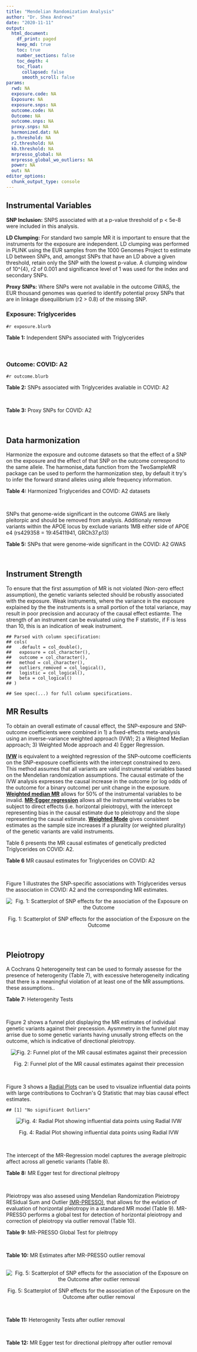 ```yaml
---
title: "Mendelian Randomization Analysis"
author: "Dr. Shea Andrews"
date: "2020-11-11"
output:
  html_document:
    df_print: paged
    keep_md: true
    toc: true
    number_sections: false
    toc_depth: 4
    toc_float:
      collapsed: false
      smooth_scroll: false
params:
  rwd: NA
  exposure.code: NA
  Exposure: NA
  exposure.snps: NA
  outcome.code: NA
  Outcome: NA
  outcome.snps: NA
  proxy.snps: NA
  harmonized.dat: NA
  p.threshold: NA
  r2.threshold: NA
  kb.threshold: NA
  mrpresso_global: NA
  mrpresso_global_wo_outliers: NA
  power: NA
  out: NA
editor_options:
  chunk_output_type: console
---
```







## Instrumental Variables
**SNP Inclusion:** SNPS associated with at a p-value threshold of p < 5e-8 were included in this analysis.
<br>

**LD Clumping:** For standard two sample MR it is important to ensure that the instruments for the exposure are independent. LD clumping was performed in PLINK using the EUR samples from the 1000 Genomes Project to estimate LD between SNPs, and, amongst SNPs that have an LD above a given threshold, retain only the SNP with the lowest p-value. A clumping window of 10^{4}, r2 of 0.001 and significance level of 1 was used for the index and secondary SNPs.
<br>

**Proxy SNPs:** Where SNPs were not available in the outcome GWAS, the EUR thousand genomes was queried to identify potential proxy SNPs that are in linkage disequilibrium (r2 > 0.8) of the missing SNP.
<br>

### Exposure: Triglycerides
`#r exposure.blurb`
<br>

**Table 1:** Independent SNPs associated with Triglycerides
<div data-pagedtable="false">
  <script data-pagedtable-source type="application/json">
{"columns":[{"label":["SNP"],"name":[1],"type":["chr"],"align":["left"]},{"label":["CHROM"],"name":[2],"type":["dbl"],"align":["right"]},{"label":["POS"],"name":[3],"type":["dbl"],"align":["right"]},{"label":["REF"],"name":[4],"type":["chr"],"align":["left"]},{"label":["ALT"],"name":[5],"type":["chr"],"align":["left"]},{"label":["AF"],"name":[6],"type":["dbl"],"align":["right"]},{"label":["BETA"],"name":[7],"type":["dbl"],"align":["right"]},{"label":["SE"],"name":[8],"type":["dbl"],"align":["right"]},{"label":["Z"],"name":[9],"type":["dbl"],"align":["right"]},{"label":["P"],"name":[10],"type":["dbl"],"align":["right"]},{"label":["N"],"name":[11],"type":["dbl"],"align":["right"]},{"label":["TRAIT"],"name":[12],"type":["chr"],"align":["left"]}],"data":[{"1":"rs12748152","2":"1","3":"27138393","4":"C","5":"T","6":"0.0683714","7":"0.0372","8":"0.0059","9":"6.305085","10":"1.100e-09","11":"177761.5","12":"Triglycerides"},{"1":"rs17513135","2":"1","3":"40035686","4":"C","5":"T","6":"0.2500000","7":"0.0220","8":"0.0039","9":"5.641026","10":"1.633e-08","11":"174742.0","12":"Triglycerides"},{"1":"rs4587594","2":"1","3":"63133930","4":"G","5":"A","6":"0.3032340","7":"-0.0694","8":"0.0035","9":"-19.828600","10":"3.503e-82","11":"177772.0","12":"Triglycerides"},{"1":"rs1321257","2":"1","3":"230305312","4":"G","5":"A","6":"0.6400070","7":"-0.0402","8":"0.0034","9":"-11.823500","10":"5.986e-31","11":"177757.9","12":"Triglycerides"},{"1":"rs676210","2":"2","3":"21231524","4":"G","5":"A","6":"0.2314110","7":"-0.0733","8":"0.0039","9":"-18.794900","10":"3.284e-71","11":"177782.0","12":"Triglycerides"},{"1":"rs1260326","2":"2","3":"27730940","4":"T","5":"C","6":"0.6136610","7":"-0.1148","8":"0.0034","9":"-33.764700","10":"2.290e-239","11":"177765.0","12":"Triglycerides"},{"1":"rs13389219","2":"2","3":"165528876","4":"C","5":"T","6":"0.4034550","7":"-0.0271","8":"0.0034","9":"-7.970590","10":"2.598e-15","11":"177782.9","12":"Triglycerides"},{"1":"rs2972146","2":"2","3":"227100698","4":"G","5":"T","6":"0.6309740","7":"0.0281","8":"0.0034","9":"8.264706","10":"2.974e-15","11":"174703.9","12":"Triglycerides"},{"1":"rs10440120","2":"3","3":"12486964","4":"C","5":"A","6":"0.1655080","7":"-0.0306","8":"0.0044","9":"-6.954550","10":"5.343e-11","11":"174886.1","12":"Triglycerides"},{"1":"rs645040","2":"3","3":"135926622","4":"G","5":"T","6":"0.8208850","7":"0.0293","8":"0.0040","9":"7.325000","10":"1.830e-12","11":"177779.0","12":"Triglycerides"},{"1":"rs6831256","2":"4","3":"3473139","4":"A","5":"G","6":"0.3971880","7":"0.0258","8":"0.0035","9":"7.371429","10":"1.602e-12","11":"177494.9","12":"Triglycerides"},{"1":"rs442177","2":"4","3":"88030261","4":"G","5":"T","6":"0.5364790","7":"0.0309","8":"0.0033","9":"9.363636","10":"1.316e-18","11":"177798.0","12":"Triglycerides"},{"1":"rs9686661","2":"5","3":"55861786","4":"C","5":"T","6":"0.1487860","7":"0.0379","8":"0.0044","9":"8.613636","10":"2.541e-16","11":"177050.0","12":"Triglycerides"},{"1":"rs6882076","2":"5","3":"156390297","4":"T","5":"C","6":"0.6327160","7":"0.0286","8":"0.0035","9":"8.171429","10":"1.513e-15","11":"177778.0","12":"Triglycerides"},{"1":"rs2239520","2":"6","3":"31088922","4":"G","5":"A","6":"0.3906190","7":"-0.0236","8":"0.0037","9":"-6.378380","10":"4.144e-10","11":"151047.0","12":"Triglycerides"},{"1":"rs2247056","2":"6","3":"31265490","4":"T","5":"C","6":"0.7218780","7":"0.0378","8":"0.0039","9":"9.692308","10":"3.861e-21","11":"174062.0","12":"Triglycerides"},{"1":"rs998584","2":"6","3":"43757896","4":"C","5":"A","6":"0.4905450","7":"0.0293","8":"0.0037","9":"7.918919","10":"3.424e-15","11":"174573.0","12":"Triglycerides"},{"1":"rs719726","2":"6","3":"127414801","4":"C","5":"T","6":"0.5999630","7":"0.0199","8":"0.0035","9":"5.685714","10":"2.486e-08","11":"168319.0","12":"Triglycerides"},{"1":"rs634869","2":"6","3":"139831757","4":"T","5":"C","6":"0.5747460","7":"-0.0272","8":"0.0033","9":"-8.242420","10":"1.776e-14","11":"177755.0","12":"Triglycerides"},{"1":"rs2665357","2":"6","3":"160848167","4":"A","5":"C","6":"0.5193360","7":"0.0212","8":"0.0033","9":"6.424242","10":"8.327e-10","11":"172850.0","12":"Triglycerides"},{"1":"rs4719841","2":"7","3":"25997536","4":"A","5":"G","6":"0.4108890","7":"0.0232","8":"0.0034","9":"6.823529","10":"8.864e-11","11":"177774.9","12":"Triglycerides"},{"1":"rs11974409","2":"7","3":"72989390","4":"A","5":"G","6":"0.1816990","7":"-0.0899","8":"0.0042","9":"-21.404800","10":"1.360e-100","11":"177786.0","12":"Triglycerides"},{"1":"rs38855","2":"7","3":"116358044","4":"A","5":"G","6":"0.4712940","7":"-0.0187","8":"0.0033","9":"-5.666670","10":"2.109e-08","11":"177825.0","12":"Triglycerides"},{"1":"rs287621","2":"7","3":"130435181","4":"T","5":"C","6":"0.7140010","7":"-0.0222","8":"0.0037","9":"-6.000000","10":"7.671e-09","11":"177813.0","12":"Triglycerides"},{"1":"rs6995541","2":"8","3":"10671260","4":"A","5":"G","6":"0.2336240","7":"0.0265","8":"0.0037","9":"7.162162","10":"1.343e-12","11":"177486.0","12":"Triglycerides"},{"1":"rs12676857","2":"8","3":"18266572","4":"T","5":"C","6":"0.1436090","7":"0.0332","8":"0.0046","9":"7.217391","10":"7.291e-12","11":"177732.0","12":"Triglycerides"},{"1":"rs12678919","2":"8","3":"19844222","4":"A","5":"G","6":"0.0681239","7":"-0.1702","8":"0.0056","9":"-30.392900","10":"1.820e-199","11":"177749.9","12":"Triglycerides"},{"1":"rs4738684","2":"8","3":"59393273","4":"A","5":"G","6":"0.6075010","7":"-0.0205","8":"0.0035","9":"-5.857140","10":"8.819e-09","11":"177790.0","12":"Triglycerides"},{"1":"rs2954022","2":"8","3":"126482621","4":"C","5":"A","6":"0.5114630","7":"-0.0780","8":"0.0033","9":"-23.636400","10":"2.230e-113","11":"177750.0","12":"Triglycerides"},{"1":"rs1832007","2":"10","3":"5254847","4":"A","5":"G","6":"0.1247280","7":"-0.0327","8":"0.0047","9":"-6.957450","10":"1.718e-12","11":"177504.0","12":"Triglycerides"},{"1":"rs10761762","2":"10","3":"65184717","4":"T","5":"C","6":"0.4990900","7":"-0.0270","8":"0.0033","9":"-8.181820","10":"1.061e-17","11":"177823.0","12":"Triglycerides"},{"1":"rs2068888","2":"10","3":"94839642","4":"G","5":"A","6":"0.4735120","7":"-0.0241","8":"0.0034","9":"-7.088240","10":"1.682e-11","11":"177712.0","12":"Triglycerides"},{"1":"rs2250802","2":"10","3":"113921354","4":"G","5":"A","6":"0.7334790","7":"0.0230","8":"0.0037","9":"6.216216","10":"1.210e-10","11":"174733.9","12":"Triglycerides"},{"1":"rs10501321","2":"11","3":"47294626","4":"T","5":"C","6":"0.3212210","7":"-0.0216","8":"0.0035","9":"-6.171430","10":"1.412e-08","11":"177680.0","12":"Triglycerides"},{"1":"rs174535","2":"11","3":"61551356","4":"T","5":"C","6":"0.3609590","7":"0.0470","8":"0.0034","9":"13.823529","10":"1.733e-41","11":"177772.9","12":"Triglycerides"},{"1":"rs11820504","2":"11","3":"116529442","4":"T","5":"C","6":"0.1807930","7":"0.0604","8":"0.0044","9":"13.727273","10":"1.095e-39","11":"172813.0","12":"Triglycerides"},{"1":"rs10790162","2":"11","3":"116639104","4":"A","5":"G","6":"0.9306210","7":"-0.2305","8":"0.0065","9":"-35.461500","10":"1.100e-249","11":"177771.1","12":"Triglycerides"},{"1":"rs11613352","2":"12","3":"57792580","4":"C","5":"T","6":"0.2251730","7":"-0.0280","8":"0.0039","9":"-7.179490","10":"9.397e-14","11":"177799.0","12":"Triglycerides"},{"1":"rs11057408","2":"12","3":"124464836","4":"G","5":"T","6":"0.3253360","7":"-0.0258","8":"0.0035","9":"-7.371430","10":"2.049e-12","11":"174454.0","12":"Triglycerides"},{"1":"rs16948098","2":"15","3":"44219607","4":"G","5":"A","6":"0.0370102","7":"0.0800","8":"0.0089","9":"8.988764","10":"4.838e-17","11":"163328.2","12":"Triglycerides"},{"1":"rs2043085","2":"15","3":"58680954","4":"T","5":"C","6":"0.6610970","7":"-0.0327","8":"0.0034","9":"-9.617650","10":"7.809e-20","11":"176147.0","12":"Triglycerides"},{"1":"rs588136","2":"15","3":"58730498","4":"C","5":"T","6":"0.7867110","7":"-0.0495","8":"0.0041","9":"-12.073200","10":"3.365e-30","11":"176173.0","12":"Triglycerides"},{"1":"rs3198697","2":"16","3":"15129940","4":"C","5":"T","6":"0.3839030","7":"-0.0198","8":"0.0034","9":"-5.823530","10":"2.207e-08","11":"175934.1","12":"Triglycerides"},{"1":"rs749671","2":"16","3":"31088347","4":"G","5":"A","6":"0.3477070","7":"-0.0211","8":"0.0034","9":"-6.205880","10":"6.106e-10","11":"176205.1","12":"Triglycerides"},{"1":"rs1800775","2":"16","3":"56995236","4":"C","5":"A","6":"0.5121820","7":"-0.0396","8":"0.0035","9":"-11.314300","10":"1.332e-26","11":"172715.0","12":"Triglycerides"},{"1":"rs8077889","2":"17","3":"41878166","4":"A","5":"C","6":"0.1884530","7":"0.0252","8":"0.0042","9":"6.000000","10":"9.879e-09","11":"176194.0","12":"Triglycerides"},{"1":"rs7248104","2":"19","3":"7224431","4":"G","5":"A","6":"0.4124030","7":"-0.0222","8":"0.0034","9":"-6.529410","10":"5.045e-10","11":"176083.0","12":"Triglycerides"},{"1":"rs10401969","2":"19","3":"19407718","4":"T","5":"C","6":"0.0710134","7":"-0.1210","8":"0.0065","9":"-18.615400","10":"9.702e-70","11":"176172.7","12":"Triglycerides"},{"1":"rs731839","2":"19","3":"33899065","4":"G","5":"A","6":"0.6709000","7":"-0.0224","8":"0.0036","9":"-6.222220","10":"2.651e-09","11":"176161.1","12":"Triglycerides"},{"1":"rs439401","2":"19","3":"45414451","4":"T","5":"C","6":"0.6390100","7":"0.0659","8":"0.0038","9":"17.342105","10":"1.423e-66","11":"152584.0","12":"Triglycerides"},{"1":"rs3760627","2":"19","3":"45457180","4":"T","5":"C","6":"0.4941460","7":"0.0189","8":"0.0034","9":"5.558824","10":"5.293e-09","11":"176200.9","12":"Triglycerides"},{"1":"rs6029143","2":"20","3":"39118662","4":"C","5":"T","6":"0.0446137","7":"-0.0388","8":"0.0071","9":"-5.464790","10":"4.933e-08","11":"176256.9","12":"Triglycerides"},{"1":"rs4810479","2":"20","3":"44545048","4":"C","5":"T","6":"0.7471790","7":"-0.0474","8":"0.0038","9":"-12.473700","10":"2.067e-34","11":"176191.9","12":"Triglycerides"},{"1":"rs3761445","2":"22","3":"38595411","4":"G","5":"A","6":"0.6132420","7":"0.0232","8":"0.0034","9":"6.823529","10":"8.062e-12","11":"175846.1","12":"Triglycerides"}],"options":{"columns":{"min":{},"max":[10]},"rows":{"min":[10],"max":[10]},"pages":{}}}
  </script>
</div>
<br>

### Outcome: COVID: A2
`#r outcome.blurb`
<br>

**Table 2:** SNPs associated with Triglycerides avaliable in COVID: A2
<div data-pagedtable="false">
  <script data-pagedtable-source type="application/json">
{"columns":[{"label":["SNP"],"name":[1],"type":["chr"],"align":["left"]},{"label":["CHROM"],"name":[2],"type":["dbl"],"align":["right"]},{"label":["POS"],"name":[3],"type":["dbl"],"align":["right"]},{"label":["REF"],"name":[4],"type":["chr"],"align":["left"]},{"label":["ALT"],"name":[5],"type":["chr"],"align":["left"]},{"label":["AF"],"name":[6],"type":["dbl"],"align":["right"]},{"label":["BETA"],"name":[7],"type":["dbl"],"align":["right"]},{"label":["SE"],"name":[8],"type":["dbl"],"align":["right"]},{"label":["Z"],"name":[9],"type":["dbl"],"align":["right"]},{"label":["P"],"name":[10],"type":["dbl"],"align":["right"]},{"label":["N"],"name":[11],"type":["dbl"],"align":["right"]},{"label":["TRAIT"],"name":[12],"type":["chr"],"align":["left"]}],"data":[{"1":"rs12748152","2":"1","3":"27138393","4":"C","5":"T","6":"0.07920","7":"0.11105000","8":"0.053223","9":"2.08650396","10":"0.03694","11":"628126","12":"very_severe_respiratory_confirmed_covid_vs._population"},{"1":"rs17513135","2":"1","3":"40035686","4":"C","5":"T","6":"0.22410","7":"0.06889000","8":"0.033016","9":"2.08656409","10":"0.03693","11":"628126","12":"very_severe_respiratory_confirmed_covid_vs._population"},{"1":"rs4587594","2":"1","3":"63133930","4":"G","5":"A","6":"0.31860","7":"0.01399100","8":"0.029227","9":"0.47870120","10":"0.63210","11":"628126","12":"very_severe_respiratory_confirmed_covid_vs._population"},{"1":"rs1321257","2":"1","3":"230305312","4":"G","5":"A","6":"0.59280","7":"0.02451700","8":"0.027978","9":"0.87629566","10":"0.38090","11":"628126","12":"very_severe_respiratory_confirmed_covid_vs._population"},{"1":"rs676210","2":"2","3":"21231524","4":"G","5":"A","6":"0.22870","7":"-0.04827900","8":"0.033005","9":"-1.46277837","10":"0.14350","11":"627723","12":"very_severe_respiratory_confirmed_covid_vs._population"},{"1":"rs1260326","2":"2","3":"27730940","4":"T","5":"C","6":"0.62160","7":"0.03009600","8":"0.028007","9":"1.07458850","10":"0.28260","11":"627723","12":"very_severe_respiratory_confirmed_covid_vs._population"},{"1":"rs13389219","2":"2","3":"165528876","4":"C","5":"T","6":"0.37740","7":"0.01381800","8":"0.027658","9":"0.49960229","10":"0.61740","11":"628126","12":"very_severe_respiratory_confirmed_covid_vs._population"},{"1":"rs2972146","2":"2","3":"227100698","4":"G","5":"T","6":"0.64340","7":"0.00500660","8":"0.037795","9":"0.13246726","10":"0.89460","11":"618070","12":"very_severe_respiratory_confirmed_covid_vs._population"},{"1":"rs10440120","2":"3","3":"12486964","4":"C","5":"A","6":"0.17840","7":"0.04545800","8":"0.046898","9":"0.96929507","10":"0.33240","11":"618070","12":"very_severe_respiratory_confirmed_covid_vs._population"},{"1":"rs645040","2":"3","3":"135926622","4":"G","5":"T","6":"0.80310","7":"-0.01112200","8":"0.032351","9":"-0.34379154","10":"0.73100","11":"627723","12":"very_severe_respiratory_confirmed_covid_vs._population"},{"1":"rs6831256","2":"4","3":"3473139","4":"A","5":"G","6":"0.39540","7":"-0.04992700","8":"0.027368","9":"-1.82428384","10":"0.06811","11":"628126","12":"very_severe_respiratory_confirmed_covid_vs._population"},{"1":"rs442177","2":"4","3":"88030261","4":"G","5":"T","6":"0.56640","7":"0.04353400","8":"0.035554","9":"1.22444732","10":"0.22080","11":"618070","12":"very_severe_respiratory_confirmed_covid_vs._population"},{"1":"rs9686661","2":"5","3":"55861786","4":"C","5":"T","6":"0.17500","7":"-0.02197300","8":"0.033318","9":"-0.65949337","10":"0.50960","11":"628126","12":"very_severe_respiratory_confirmed_covid_vs._population"},{"1":"rs6882076","2":"5","3":"156390297","4":"T","5":"C","6":"0.64650","7":"-0.01889900","8":"0.027826","9":"-0.67918493","10":"0.49700","11":"628126","12":"very_severe_respiratory_confirmed_covid_vs._population"},{"1":"rs2239520","2":"6","3":"31088922","4":"G","5":"A","6":"0.39080","7":"-0.04372400","8":"0.037313","9":"-1.17181679","10":"0.24130","11":"618070","12":"very_severe_respiratory_confirmed_covid_vs._population"},{"1":"rs2247056","2":"6","3":"31265490","4":"T","5":"C","6":"0.72720","7":"-0.01697900","8":"0.033842","9":"-0.50171385","10":"0.61590","11":"628126","12":"very_severe_respiratory_confirmed_covid_vs._population"},{"1":"rs998584","2":"6","3":"43757896","4":"C","5":"A","6":"0.48150","7":"-0.01671400","8":"0.027190","9":"-0.61471129","10":"0.53880","11":"627723","12":"very_severe_respiratory_confirmed_covid_vs._population"},{"1":"rs719726","2":"6","3":"127414801","4":"C","5":"T","6":"0.57180","7":"-0.06704400","8":"0.036608","9":"-1.83140297","10":"0.06704","11":"617667","12":"very_severe_respiratory_confirmed_covid_vs._population"},{"1":"rs634869","2":"6","3":"139831757","4":"T","5":"C","6":"0.56240","7":"0.00176730","8":"0.027922","9":"0.06329418","10":"0.94950","11":"628126","12":"very_severe_respiratory_confirmed_covid_vs._population"},{"1":"rs2665357","2":"6","3":"160848167","4":"A","5":"C","6":"0.51380","7":"-0.03623400","8":"0.035983","9":"-1.00697552","10":"0.31390","11":"618070","12":"very_severe_respiratory_confirmed_covid_vs._population"},{"1":"rs4719841","2":"7","3":"25997536","4":"A","5":"G","6":"0.39500","7":"0.03811500","8":"0.027814","9":"1.37035306","10":"0.17060","11":"628126","12":"very_severe_respiratory_confirmed_covid_vs._population"},{"1":"rs11974409","2":"7","3":"72989390","4":"A","5":"G","6":"0.18810","7":"-0.08586500","8":"0.049366","9":"-1.73935502","10":"0.08197","11":"618070","12":"very_severe_respiratory_confirmed_covid_vs._population"},{"1":"rs38855","2":"7","3":"116358044","4":"A","5":"G","6":"0.46420","7":"0.00664520","8":"0.035427","9":"0.18757445","10":"0.85120","11":"617667","12":"very_severe_respiratory_confirmed_covid_vs._population"},{"1":"rs287621","2":"7","3":"130435181","4":"T","5":"C","6":"0.71720","7":"0.00090714","8":"0.039926","9":"0.02272053","10":"0.98190","11":"617667","12":"very_severe_respiratory_confirmed_covid_vs._population"},{"1":"rs6995541","2":"8","3":"10671260","4":"A","5":"G","6":"0.27440","7":"-0.02399000","8":"0.039376","9":"-0.60925437","10":"0.54240","11":"618070","12":"very_severe_respiratory_confirmed_covid_vs._population"},{"1":"rs12676857","2":"8","3":"18266572","4":"T","5":"C","6":"0.15990","7":"0.03528800","8":"0.038336","9":"0.92049249","10":"0.35730","11":"628126","12":"very_severe_respiratory_confirmed_covid_vs._population"},{"1":"rs12678919","2":"8","3":"19844222","4":"A","5":"G","6":"0.09339","7":"0.01328000","8":"0.044413","9":"0.29901155","10":"0.76490","11":"628126","12":"very_severe_respiratory_confirmed_covid_vs._population"},{"1":"rs4738684","2":"8","3":"59393273","4":"A","5":"G","6":"0.66360","7":"0.00576710","8":"0.039481","9":"0.14607279","10":"0.88390","11":"379359","12":"very_severe_respiratory_confirmed_covid_vs._population"},{"1":"rs2954022","2":"8","3":"126482621","4":"C","5":"A","6":"0.46600","7":"-0.00373740","8":"0.035746","9":"-0.10455436","10":"0.91670","11":"617749","12":"very_severe_respiratory_confirmed_covid_vs._population"},{"1":"rs1832007","2":"10","3":"5254847","4":"A","5":"G","6":"0.14980","7":"0.05552500","8":"0.038374","9":"1.44694324","10":"0.14790","11":"628126","12":"very_severe_respiratory_confirmed_covid_vs._population"},{"1":"rs10761762","2":"10","3":"65184717","4":"T","5":"C","6":"0.47320","7":"-0.03106300","8":"0.027397","9":"-1.13381027","10":"0.25690","11":"628126","12":"very_severe_respiratory_confirmed_covid_vs._population"},{"1":"rs2068888","2":"10","3":"94839642","4":"G","5":"A","6":"0.45700","7":"-0.05849200","8":"0.027195","9":"-2.15083655","10":"0.03149","11":"628126","12":"very_severe_respiratory_confirmed_covid_vs._population"},{"1":"rs2250802","2":"10","3":"113921354","4":"G","5":"A","6":"0.70730","7":"-0.03296900","8":"0.030638","9":"-1.07608199","10":"0.28190","11":"628126","12":"very_severe_respiratory_confirmed_covid_vs._population"},{"1":"rs10501321","2":"11","3":"47294626","4":"T","5":"C","6":"0.35360","7":"-0.00151930","8":"0.029995","9":"-0.05065178","10":"0.95960","11":"628126","12":"very_severe_respiratory_confirmed_covid_vs._population"},{"1":"rs174535","2":"11","3":"61551356","4":"T","5":"C","6":"0.37550","7":"0.01418800","8":"0.029605","9":"0.47924337","10":"0.63180","11":"627723","12":"very_severe_respiratory_confirmed_covid_vs._population"},{"1":"rs11820504","2":"11","3":"116529442","4":"T","5":"C","6":"0.23010","7":"-0.00186420","8":"0.035145","9":"-0.05304311","10":"0.95770","11":"628126","12":"very_severe_respiratory_confirmed_covid_vs._population"},{"1":"rs10790162","2":"11","3":"116639104","4":"A","5":"G","6":"0.92810","7":"-0.01194300","8":"0.053000","9":"-0.22533962","10":"0.82170","11":"628126","12":"very_severe_respiratory_confirmed_covid_vs._population"},{"1":"rs11613352","2":"12","3":"57792580","4":"C","5":"T","6":"0.23820","7":"0.03280700","8":"0.034233","9":"0.95834429","10":"0.33790","11":"627723","12":"very_severe_respiratory_confirmed_covid_vs._population"},{"1":"rs11057408","2":"12","3":"124464836","4":"G","5":"T","6":"0.32230","7":"-0.01206000","8":"0.028586","9":"-0.42188484","10":"0.67310","11":"628126","12":"very_severe_respiratory_confirmed_covid_vs._population"},{"1":"rs16948098","2":"15","3":"44219607","4":"G","5":"A","6":"0.03230","7":"-0.06624600","8":"0.058704","9":"-1.12847506","10":"0.25910","11":"628126","12":"very_severe_respiratory_confirmed_covid_vs._population"},{"1":"rs2043085","2":"15","3":"58680954","4":"T","5":"C","6":"0.59980","7":"-0.00955960","8":"0.036526","9":"-0.26172042","10":"0.79350","11":"618070","12":"very_severe_respiratory_confirmed_covid_vs._population"},{"1":"rs588136","2":"15","3":"58730498","4":"C","5":"T","6":"0.77900","7":"-0.01066100","8":"0.033297","9":"-0.32017900","10":"0.74880","11":"628126","12":"very_severe_respiratory_confirmed_covid_vs._population"},{"1":"rs3198697","2":"16","3":"15129940","4":"C","5":"T","6":"0.40830","7":"-0.01269700","8":"0.027709","9":"-0.45822657","10":"0.64680","11":"628126","12":"very_severe_respiratory_confirmed_covid_vs._population"},{"1":"rs749671","2":"16","3":"31088347","4":"G","5":"A","6":"0.37700","7":"0.00336070","8":"0.027996","9":"0.12004215","10":"0.90440","11":"628126","12":"very_severe_respiratory_confirmed_covid_vs._population"},{"1":"rs1800775","2":"16","3":"56995236","4":"C","5":"A","6":"0.49140","7":"0.02602800","8":"0.027167","9":"0.95807413","10":"0.33800","11":"628126","12":"very_severe_respiratory_confirmed_covid_vs._population"},{"1":"rs8077889","2":"17","3":"41878166","4":"A","5":"C","6":"0.21310","7":"-0.01015100","8":"0.033092","9":"-0.30675088","10":"0.75900","11":"628126","12":"very_severe_respiratory_confirmed_covid_vs._population"},{"1":"rs7248104","2":"19","3":"7224431","4":"G","5":"A","6":"0.42170","7":"0.01777600","8":"0.027697","9":"0.64180236","10":"0.52100","11":"628126","12":"very_severe_respiratory_confirmed_covid_vs._population"},{"1":"rs10401969","2":"19","3":"19407718","4":"T","5":"C","6":"0.07217","7":"0.04467500","8":"0.051851","9":"0.86160344","10":"0.38890","11":"628126","12":"very_severe_respiratory_confirmed_covid_vs._population"},{"1":"rs731839","2":"19","3":"33899065","4":"G","5":"A","6":"0.66320","7":"0.02182400","8":"0.037374","9":"0.58393536","10":"0.55930","11":"617667","12":"very_severe_respiratory_confirmed_covid_vs._population"},{"1":"rs439401","2":"19","3":"45414451","4":"T","5":"C","6":"0.66630","7":"0.00367320","8":"0.028401","9":"0.12933347","10":"0.89710","11":"628126","12":"very_severe_respiratory_confirmed_covid_vs._population"},{"1":"rs3760627","2":"19","3":"45457180","4":"T","5":"C","6":"0.46920","7":"0.00151140","8":"0.035420","9":"0.04267081","10":"0.96600","11":"618070","12":"very_severe_respiratory_confirmed_covid_vs._population"},{"1":"rs6029143","2":"20","3":"39118662","4":"C","5":"T","6":"0.06281","7":"0.04129800","8":"0.052665","9":"0.78416406","10":"0.43290","11":"628126","12":"very_severe_respiratory_confirmed_covid_vs._population"},{"1":"rs4810479","2":"20","3":"44545048","4":"C","5":"T","6":"0.74920","7":"-0.05100800","8":"0.031379","9":"-1.62554575","10":"0.10410","11":"628126","12":"very_severe_respiratory_confirmed_covid_vs._population"},{"1":"rs3761445","2":"22","3":"38595411","4":"G","5":"A","6":"0.60260","7":"0.01609600","8":"0.027430","9":"0.58680277","10":"0.55730","11":"628126","12":"very_severe_respiratory_confirmed_covid_vs._population"}],"options":{"columns":{"min":{},"max":[10]},"rows":{"min":[10],"max":[10]},"pages":{}}}
  </script>
</div>
<br>

**Table 3:** Proxy SNPs for COVID: A2
<div data-pagedtable="false">
  <script data-pagedtable-source type="application/json">
{"columns":[{"label":["proxy.outcome"],"name":[1],"type":["lgl"],"align":["right"]},{"label":["target_snp"],"name":[2],"type":["lgl"],"align":["right"]},{"label":["proxy_snp"],"name":[3],"type":["lgl"],"align":["right"]},{"label":["ld.r2"],"name":[4],"type":["lgl"],"align":["right"]},{"label":["Dprime"],"name":[5],"type":["lgl"],"align":["right"]},{"label":["ref.proxy"],"name":[6],"type":["lgl"],"align":["right"]},{"label":["alt.proxy"],"name":[7],"type":["lgl"],"align":["right"]},{"label":["CHROM"],"name":[8],"type":["lgl"],"align":["right"]},{"label":["POS"],"name":[9],"type":["lgl"],"align":["right"]},{"label":["ALT.proxy"],"name":[10],"type":["lgl"],"align":["right"]},{"label":["REF.proxy"],"name":[11],"type":["lgl"],"align":["right"]},{"label":["AF"],"name":[12],"type":["lgl"],"align":["right"]},{"label":["BETA"],"name":[13],"type":["lgl"],"align":["right"]},{"label":["SE"],"name":[14],"type":["lgl"],"align":["right"]},{"label":["P"],"name":[15],"type":["lgl"],"align":["right"]},{"label":["N"],"name":[16],"type":["lgl"],"align":["right"]},{"label":["ref"],"name":[17],"type":["lgl"],"align":["right"]},{"label":["alt"],"name":[18],"type":["lgl"],"align":["right"]},{"label":["ALT"],"name":[19],"type":["lgl"],"align":["right"]},{"label":["REF"],"name":[20],"type":["lgl"],"align":["right"]},{"label":["PHASE"],"name":[21],"type":["lgl"],"align":["right"]}],"data":[{"1":"NA","2":"NA","3":"NA","4":"NA","5":"NA","6":"NA","7":"NA","8":"NA","9":"NA","10":"NA","11":"NA","12":"NA","13":"NA","14":"NA","15":"NA","16":"NA","17":"NA","18":"NA","19":"NA","20":"NA","21":"NA"}],"options":{"columns":{"min":{},"max":[10]},"rows":{"min":[10],"max":[10]},"pages":{}}}
  </script>
</div>
<br>

## Data harmonization
Harmonize the exposure and outcome datasets so that the effect of a SNP on the exposure and the effect of that SNP on the outcome correspond to the same allele. The harmonise_data function from the TwoSampleMR package can be used to perform the harmonization step, by default it try's to infer the forward strand alleles using allele frequency information.
<br>

**Table 4:** Harmonized Triglycerides and COVID: A2 datasets
<div data-pagedtable="false">
  <script data-pagedtable-source type="application/json">
{"columns":[{"label":["SNP"],"name":[1],"type":["chr"],"align":["left"]},{"label":["effect_allele.exposure"],"name":[2],"type":["chr"],"align":["left"]},{"label":["other_allele.exposure"],"name":[3],"type":["chr"],"align":["left"]},{"label":["effect_allele.outcome"],"name":[4],"type":["chr"],"align":["left"]},{"label":["other_allele.outcome"],"name":[5],"type":["chr"],"align":["left"]},{"label":["beta.exposure"],"name":[6],"type":["dbl"],"align":["right"]},{"label":["beta.outcome"],"name":[7],"type":["dbl"],"align":["right"]},{"label":["eaf.exposure"],"name":[8],"type":["dbl"],"align":["right"]},{"label":["eaf.outcome"],"name":[9],"type":["dbl"],"align":["right"]},{"label":["remove"],"name":[10],"type":["lgl"],"align":["right"]},{"label":["palindromic"],"name":[11],"type":["lgl"],"align":["right"]},{"label":["ambiguous"],"name":[12],"type":["lgl"],"align":["right"]},{"label":["id.outcome"],"name":[13],"type":["chr"],"align":["left"]},{"label":["chr.outcome"],"name":[14],"type":["dbl"],"align":["right"]},{"label":["pos.outcome"],"name":[15],"type":["dbl"],"align":["right"]},{"label":["se.outcome"],"name":[16],"type":["dbl"],"align":["right"]},{"label":["z.outcome"],"name":[17],"type":["dbl"],"align":["right"]},{"label":["pval.outcome"],"name":[18],"type":["dbl"],"align":["right"]},{"label":["samplesize.outcome"],"name":[19],"type":["dbl"],"align":["right"]},{"label":["outcome"],"name":[20],"type":["chr"],"align":["left"]},{"label":["mr_keep.outcome"],"name":[21],"type":["lgl"],"align":["right"]},{"label":["pval_origin.outcome"],"name":[22],"type":["chr"],"align":["left"]},{"label":["chr.exposure"],"name":[23],"type":["dbl"],"align":["right"]},{"label":["pos.exposure"],"name":[24],"type":["dbl"],"align":["right"]},{"label":["se.exposure"],"name":[25],"type":["dbl"],"align":["right"]},{"label":["z.exposure"],"name":[26],"type":["dbl"],"align":["right"]},{"label":["pval.exposure"],"name":[27],"type":["dbl"],"align":["right"]},{"label":["samplesize.exposure"],"name":[28],"type":["dbl"],"align":["right"]},{"label":["exposure"],"name":[29],"type":["chr"],"align":["left"]},{"label":["mr_keep.exposure"],"name":[30],"type":["lgl"],"align":["right"]},{"label":["pval_origin.exposure"],"name":[31],"type":["chr"],"align":["left"]},{"label":["id.exposure"],"name":[32],"type":["chr"],"align":["left"]},{"label":["action"],"name":[33],"type":["dbl"],"align":["right"]},{"label":["mr_keep"],"name":[34],"type":["lgl"],"align":["right"]},{"label":["pt"],"name":[35],"type":["dbl"],"align":["right"]},{"label":["pleitropy_keep"],"name":[36],"type":["lgl"],"align":["right"]},{"label":["mrpresso_RSSobs"],"name":[37],"type":["lgl"],"align":["right"]},{"label":["mrpresso_pval"],"name":[38],"type":["lgl"],"align":["right"]},{"label":["mrpresso_keep"],"name":[39],"type":["lgl"],"align":["right"]}],"data":[{"1":"rs10401969","2":"C","3":"T","4":"C","5":"T","6":"-0.1210","7":"0.04467500","8":"0.0710134","9":"0.07217","10":"FALSE","11":"FALSE","12":"FALSE","13":"4I7pJb","14":"19","15":"19407718","16":"0.051851","17":"0.86160344","18":"0.38890","19":"628126","20":"covidhgi2020anaA2v4","21":"TRUE","22":"reported","23":"19","24":"19407718","25":"0.0065","26":"-18.615400","27":"9.702e-70","28":"176172.7","29":"Willer2013tg","30":"TRUE","31":"reported","32":"OianeK","33":"2","34":"TRUE","35":"5e-08","36":"TRUE","37":"NA","38":"NA","39":"TRUE"},{"1":"rs10440120","2":"A","3":"C","4":"A","5":"C","6":"-0.0306","7":"0.04545800","8":"0.1655080","9":"0.17840","10":"FALSE","11":"FALSE","12":"FALSE","13":"4I7pJb","14":"3","15":"12486964","16":"0.046898","17":"0.96929507","18":"0.33240","19":"618070","20":"covidhgi2020anaA2v4","21":"TRUE","22":"reported","23":"3","24":"12486964","25":"0.0044","26":"-6.954550","27":"5.343e-11","28":"174886.1","29":"Willer2013tg","30":"TRUE","31":"reported","32":"OianeK","33":"2","34":"TRUE","35":"5e-08","36":"TRUE","37":"NA","38":"NA","39":"TRUE"},{"1":"rs10501321","2":"C","3":"T","4":"C","5":"T","6":"-0.0216","7":"-0.00151930","8":"0.3212210","9":"0.35360","10":"FALSE","11":"FALSE","12":"FALSE","13":"4I7pJb","14":"11","15":"47294626","16":"0.029995","17":"-0.05065178","18":"0.95960","19":"628126","20":"covidhgi2020anaA2v4","21":"TRUE","22":"reported","23":"11","24":"47294626","25":"0.0035","26":"-6.171430","27":"1.412e-08","28":"177680.0","29":"Willer2013tg","30":"TRUE","31":"reported","32":"OianeK","33":"2","34":"TRUE","35":"5e-08","36":"TRUE","37":"NA","38":"NA","39":"TRUE"},{"1":"rs10761762","2":"C","3":"T","4":"C","5":"T","6":"-0.0270","7":"-0.03106300","8":"0.4990900","9":"0.47320","10":"FALSE","11":"FALSE","12":"FALSE","13":"4I7pJb","14":"10","15":"65184717","16":"0.027397","17":"-1.13381027","18":"0.25690","19":"628126","20":"covidhgi2020anaA2v4","21":"TRUE","22":"reported","23":"10","24":"65184717","25":"0.0033","26":"-8.181820","27":"1.061e-17","28":"177823.0","29":"Willer2013tg","30":"TRUE","31":"reported","32":"OianeK","33":"2","34":"TRUE","35":"5e-08","36":"TRUE","37":"NA","38":"NA","39":"TRUE"},{"1":"rs10790162","2":"G","3":"A","4":"G","5":"A","6":"-0.2305","7":"-0.01194300","8":"0.9306210","9":"0.92810","10":"FALSE","11":"FALSE","12":"FALSE","13":"4I7pJb","14":"11","15":"116639104","16":"0.053000","17":"-0.22533962","18":"0.82170","19":"628126","20":"covidhgi2020anaA2v4","21":"TRUE","22":"reported","23":"11","24":"116639104","25":"0.0065","26":"-35.461500","27":"1.000e-200","28":"177771.1","29":"Willer2013tg","30":"TRUE","31":"reported","32":"OianeK","33":"2","34":"TRUE","35":"5e-08","36":"TRUE","37":"NA","38":"NA","39":"TRUE"},{"1":"rs11057408","2":"T","3":"G","4":"T","5":"G","6":"-0.0258","7":"-0.01206000","8":"0.3253360","9":"0.32230","10":"FALSE","11":"FALSE","12":"FALSE","13":"4I7pJb","14":"12","15":"124464836","16":"0.028586","17":"-0.42188484","18":"0.67310","19":"628126","20":"covidhgi2020anaA2v4","21":"TRUE","22":"reported","23":"12","24":"124464836","25":"0.0035","26":"-7.371430","27":"2.049e-12","28":"174454.0","29":"Willer2013tg","30":"TRUE","31":"reported","32":"OianeK","33":"2","34":"TRUE","35":"5e-08","36":"TRUE","37":"NA","38":"NA","39":"TRUE"},{"1":"rs11613352","2":"T","3":"C","4":"T","5":"C","6":"-0.0280","7":"0.03280700","8":"0.2251730","9":"0.23820","10":"FALSE","11":"FALSE","12":"FALSE","13":"4I7pJb","14":"12","15":"57792580","16":"0.034233","17":"0.95834429","18":"0.33790","19":"627723","20":"covidhgi2020anaA2v4","21":"TRUE","22":"reported","23":"12","24":"57792580","25":"0.0039","26":"-7.179490","27":"9.397e-14","28":"177799.0","29":"Willer2013tg","30":"TRUE","31":"reported","32":"OianeK","33":"2","34":"TRUE","35":"5e-08","36":"TRUE","37":"NA","38":"NA","39":"TRUE"},{"1":"rs11820504","2":"C","3":"T","4":"C","5":"T","6":"0.0604","7":"-0.00186420","8":"0.1807930","9":"0.23010","10":"FALSE","11":"FALSE","12":"FALSE","13":"4I7pJb","14":"11","15":"116529442","16":"0.035145","17":"-0.05304311","18":"0.95770","19":"628126","20":"covidhgi2020anaA2v4","21":"TRUE","22":"reported","23":"11","24":"116529442","25":"0.0044","26":"13.727273","27":"1.095e-39","28":"172813.0","29":"Willer2013tg","30":"TRUE","31":"reported","32":"OianeK","33":"2","34":"TRUE","35":"5e-08","36":"TRUE","37":"NA","38":"NA","39":"TRUE"},{"1":"rs11974409","2":"G","3":"A","4":"G","5":"A","6":"-0.0899","7":"-0.08586500","8":"0.1816990","9":"0.18810","10":"FALSE","11":"FALSE","12":"FALSE","13":"4I7pJb","14":"7","15":"72989390","16":"0.049366","17":"-1.73935502","18":"0.08197","19":"618070","20":"covidhgi2020anaA2v4","21":"TRUE","22":"reported","23":"7","24":"72989390","25":"0.0042","26":"-21.404800","27":"1.360e-100","28":"177786.0","29":"Willer2013tg","30":"TRUE","31":"reported","32":"OianeK","33":"2","34":"TRUE","35":"5e-08","36":"TRUE","37":"NA","38":"NA","39":"TRUE"},{"1":"rs1260326","2":"C","3":"T","4":"C","5":"T","6":"-0.1148","7":"0.03009600","8":"0.6136610","9":"0.62160","10":"FALSE","11":"FALSE","12":"FALSE","13":"4I7pJb","14":"2","15":"27730940","16":"0.028007","17":"1.07458850","18":"0.28260","19":"627723","20":"covidhgi2020anaA2v4","21":"TRUE","22":"reported","23":"2","24":"27730940","25":"0.0034","26":"-33.764700","27":"1.000e-200","28":"177765.0","29":"Willer2013tg","30":"TRUE","31":"reported","32":"OianeK","33":"2","34":"TRUE","35":"5e-08","36":"TRUE","37":"NA","38":"NA","39":"TRUE"},{"1":"rs12676857","2":"C","3":"T","4":"C","5":"T","6":"0.0332","7":"0.03528800","8":"0.1436090","9":"0.15990","10":"FALSE","11":"FALSE","12":"FALSE","13":"4I7pJb","14":"8","15":"18266572","16":"0.038336","17":"0.92049249","18":"0.35730","19":"628126","20":"covidhgi2020anaA2v4","21":"TRUE","22":"reported","23":"8","24":"18266572","25":"0.0046","26":"7.217391","27":"7.291e-12","28":"177732.0","29":"Willer2013tg","30":"TRUE","31":"reported","32":"OianeK","33":"2","34":"TRUE","35":"5e-08","36":"TRUE","37":"NA","38":"NA","39":"TRUE"},{"1":"rs12678919","2":"G","3":"A","4":"G","5":"A","6":"-0.1702","7":"0.01328000","8":"0.0681239","9":"0.09339","10":"FALSE","11":"FALSE","12":"FALSE","13":"4I7pJb","14":"8","15":"19844222","16":"0.044413","17":"0.29901155","18":"0.76490","19":"628126","20":"covidhgi2020anaA2v4","21":"TRUE","22":"reported","23":"8","24":"19844222","25":"0.0056","26":"-30.392900","27":"1.820e-199","28":"177749.9","29":"Willer2013tg","30":"TRUE","31":"reported","32":"OianeK","33":"2","34":"TRUE","35":"5e-08","36":"TRUE","37":"NA","38":"NA","39":"TRUE"},{"1":"rs12748152","2":"T","3":"C","4":"T","5":"C","6":"0.0372","7":"0.11105000","8":"0.0683714","9":"0.07920","10":"FALSE","11":"FALSE","12":"FALSE","13":"4I7pJb","14":"1","15":"27138393","16":"0.053223","17":"2.08650396","18":"0.03694","19":"628126","20":"covidhgi2020anaA2v4","21":"TRUE","22":"reported","23":"1","24":"27138393","25":"0.0059","26":"6.305085","27":"1.100e-09","28":"177761.5","29":"Willer2013tg","30":"TRUE","31":"reported","32":"OianeK","33":"2","34":"TRUE","35":"5e-08","36":"TRUE","37":"NA","38":"NA","39":"TRUE"},{"1":"rs1321257","2":"A","3":"G","4":"A","5":"G","6":"-0.0402","7":"0.02451700","8":"0.6400070","9":"0.59280","10":"FALSE","11":"FALSE","12":"FALSE","13":"4I7pJb","14":"1","15":"230305312","16":"0.027978","17":"0.87629566","18":"0.38090","19":"628126","20":"covidhgi2020anaA2v4","21":"TRUE","22":"reported","23":"1","24":"230305312","25":"0.0034","26":"-11.823500","27":"5.986e-31","28":"177757.9","29":"Willer2013tg","30":"TRUE","31":"reported","32":"OianeK","33":"2","34":"TRUE","35":"5e-08","36":"TRUE","37":"NA","38":"NA","39":"TRUE"},{"1":"rs13389219","2":"T","3":"C","4":"T","5":"C","6":"-0.0271","7":"0.01381800","8":"0.4034550","9":"0.37740","10":"FALSE","11":"FALSE","12":"FALSE","13":"4I7pJb","14":"2","15":"165528876","16":"0.027658","17":"0.49960229","18":"0.61740","19":"628126","20":"covidhgi2020anaA2v4","21":"TRUE","22":"reported","23":"2","24":"165528876","25":"0.0034","26":"-7.970590","27":"2.598e-15","28":"177782.9","29":"Willer2013tg","30":"TRUE","31":"reported","32":"OianeK","33":"2","34":"TRUE","35":"5e-08","36":"TRUE","37":"NA","38":"NA","39":"TRUE"},{"1":"rs16948098","2":"A","3":"G","4":"A","5":"G","6":"0.0800","7":"-0.06624600","8":"0.0370102","9":"0.03230","10":"FALSE","11":"FALSE","12":"FALSE","13":"4I7pJb","14":"15","15":"44219607","16":"0.058704","17":"-1.12847506","18":"0.25910","19":"628126","20":"covidhgi2020anaA2v4","21":"TRUE","22":"reported","23":"15","24":"44219607","25":"0.0089","26":"8.988764","27":"4.838e-17","28":"163328.2","29":"Willer2013tg","30":"TRUE","31":"reported","32":"OianeK","33":"2","34":"TRUE","35":"5e-08","36":"TRUE","37":"NA","38":"NA","39":"TRUE"},{"1":"rs174535","2":"C","3":"T","4":"C","5":"T","6":"0.0470","7":"0.01418800","8":"0.3609590","9":"0.37550","10":"FALSE","11":"FALSE","12":"FALSE","13":"4I7pJb","14":"11","15":"61551356","16":"0.029605","17":"0.47924337","18":"0.63180","19":"627723","20":"covidhgi2020anaA2v4","21":"TRUE","22":"reported","23":"11","24":"61551356","25":"0.0034","26":"13.823529","27":"1.733e-41","28":"177772.9","29":"Willer2013tg","30":"TRUE","31":"reported","32":"OianeK","33":"2","34":"TRUE","35":"5e-08","36":"TRUE","37":"NA","38":"NA","39":"TRUE"},{"1":"rs17513135","2":"T","3":"C","4":"T","5":"C","6":"0.0220","7":"0.06889000","8":"0.2500000","9":"0.22410","10":"FALSE","11":"FALSE","12":"FALSE","13":"4I7pJb","14":"1","15":"40035686","16":"0.033016","17":"2.08656409","18":"0.03693","19":"628126","20":"covidhgi2020anaA2v4","21":"TRUE","22":"reported","23":"1","24":"40035686","25":"0.0039","26":"5.641026","27":"1.633e-08","28":"174742.0","29":"Willer2013tg","30":"TRUE","31":"reported","32":"OianeK","33":"2","34":"TRUE","35":"5e-08","36":"TRUE","37":"NA","38":"NA","39":"TRUE"},{"1":"rs1800775","2":"A","3":"C","4":"A","5":"C","6":"-0.0396","7":"0.02602800","8":"0.5121820","9":"0.49140","10":"FALSE","11":"FALSE","12":"FALSE","13":"4I7pJb","14":"16","15":"56995236","16":"0.027167","17":"0.95807413","18":"0.33800","19":"628126","20":"covidhgi2020anaA2v4","21":"TRUE","22":"reported","23":"16","24":"56995236","25":"0.0035","26":"-11.314300","27":"1.332e-26","28":"172715.0","29":"Willer2013tg","30":"TRUE","31":"reported","32":"OianeK","33":"2","34":"TRUE","35":"5e-08","36":"TRUE","37":"NA","38":"NA","39":"TRUE"},{"1":"rs1832007","2":"G","3":"A","4":"G","5":"A","6":"-0.0327","7":"0.05552500","8":"0.1247280","9":"0.14980","10":"FALSE","11":"FALSE","12":"FALSE","13":"4I7pJb","14":"10","15":"5254847","16":"0.038374","17":"1.44694324","18":"0.14790","19":"628126","20":"covidhgi2020anaA2v4","21":"TRUE","22":"reported","23":"10","24":"5254847","25":"0.0047","26":"-6.957450","27":"1.718e-12","28":"177504.0","29":"Willer2013tg","30":"TRUE","31":"reported","32":"OianeK","33":"2","34":"TRUE","35":"5e-08","36":"TRUE","37":"NA","38":"NA","39":"TRUE"},{"1":"rs2043085","2":"C","3":"T","4":"C","5":"T","6":"-0.0327","7":"-0.00955960","8":"0.6610970","9":"0.59980","10":"FALSE","11":"FALSE","12":"FALSE","13":"4I7pJb","14":"15","15":"58680954","16":"0.036526","17":"-0.26172042","18":"0.79350","19":"618070","20":"covidhgi2020anaA2v4","21":"TRUE","22":"reported","23":"15","24":"58680954","25":"0.0034","26":"-9.617650","27":"7.809e-20","28":"176147.0","29":"Willer2013tg","30":"TRUE","31":"reported","32":"OianeK","33":"2","34":"TRUE","35":"5e-08","36":"TRUE","37":"NA","38":"NA","39":"TRUE"},{"1":"rs2068888","2":"A","3":"G","4":"A","5":"G","6":"-0.0241","7":"-0.05849200","8":"0.4735120","9":"0.45700","10":"FALSE","11":"FALSE","12":"FALSE","13":"4I7pJb","14":"10","15":"94839642","16":"0.027195","17":"-2.15083655","18":"0.03149","19":"628126","20":"covidhgi2020anaA2v4","21":"TRUE","22":"reported","23":"10","24":"94839642","25":"0.0034","26":"-7.088240","27":"1.682e-11","28":"177712.0","29":"Willer2013tg","30":"TRUE","31":"reported","32":"OianeK","33":"2","34":"TRUE","35":"5e-08","36":"TRUE","37":"NA","38":"NA","39":"TRUE"},{"1":"rs2239520","2":"A","3":"G","4":"A","5":"G","6":"-0.0236","7":"-0.04372400","8":"0.3906190","9":"0.39080","10":"FALSE","11":"FALSE","12":"FALSE","13":"4I7pJb","14":"6","15":"31088922","16":"0.037313","17":"-1.17181679","18":"0.24130","19":"618070","20":"covidhgi2020anaA2v4","21":"TRUE","22":"reported","23":"6","24":"31088922","25":"0.0037","26":"-6.378380","27":"4.144e-10","28":"151047.0","29":"Willer2013tg","30":"TRUE","31":"reported","32":"OianeK","33":"2","34":"TRUE","35":"5e-08","36":"TRUE","37":"NA","38":"NA","39":"TRUE"},{"1":"rs2247056","2":"C","3":"T","4":"C","5":"T","6":"0.0378","7":"-0.01697900","8":"0.7218780","9":"0.72720","10":"FALSE","11":"FALSE","12":"FALSE","13":"4I7pJb","14":"6","15":"31265490","16":"0.033842","17":"-0.50171385","18":"0.61590","19":"628126","20":"covidhgi2020anaA2v4","21":"TRUE","22":"reported","23":"6","24":"31265490","25":"0.0039","26":"9.692308","27":"3.861e-21","28":"174062.0","29":"Willer2013tg","30":"TRUE","31":"reported","32":"OianeK","33":"2","34":"TRUE","35":"5e-08","36":"TRUE","37":"NA","38":"NA","39":"TRUE"},{"1":"rs2250802","2":"A","3":"G","4":"A","5":"G","6":"0.0230","7":"-0.03296900","8":"0.7334790","9":"0.70730","10":"FALSE","11":"FALSE","12":"FALSE","13":"4I7pJb","14":"10","15":"113921354","16":"0.030638","17":"-1.07608199","18":"0.28190","19":"628126","20":"covidhgi2020anaA2v4","21":"TRUE","22":"reported","23":"10","24":"113921354","25":"0.0037","26":"6.216216","27":"1.210e-10","28":"174733.9","29":"Willer2013tg","30":"TRUE","31":"reported","32":"OianeK","33":"2","34":"TRUE","35":"5e-08","36":"TRUE","37":"NA","38":"NA","39":"TRUE"},{"1":"rs2665357","2":"C","3":"A","4":"C","5":"A","6":"0.0212","7":"-0.03623400","8":"0.5193360","9":"0.51380","10":"FALSE","11":"FALSE","12":"FALSE","13":"4I7pJb","14":"6","15":"160848167","16":"0.035983","17":"-1.00697552","18":"0.31390","19":"618070","20":"covidhgi2020anaA2v4","21":"TRUE","22":"reported","23":"6","24":"160848167","25":"0.0033","26":"6.424242","27":"8.327e-10","28":"172850.0","29":"Willer2013tg","30":"TRUE","31":"reported","32":"OianeK","33":"2","34":"TRUE","35":"5e-08","36":"TRUE","37":"NA","38":"NA","39":"TRUE"},{"1":"rs287621","2":"C","3":"T","4":"C","5":"T","6":"-0.0222","7":"0.00090714","8":"0.7140010","9":"0.71720","10":"FALSE","11":"FALSE","12":"FALSE","13":"4I7pJb","14":"7","15":"130435181","16":"0.039926","17":"0.02272053","18":"0.98190","19":"617667","20":"covidhgi2020anaA2v4","21":"TRUE","22":"reported","23":"7","24":"130435181","25":"0.0037","26":"-6.000000","27":"7.671e-09","28":"177813.0","29":"Willer2013tg","30":"TRUE","31":"reported","32":"OianeK","33":"2","34":"TRUE","35":"5e-08","36":"TRUE","37":"NA","38":"NA","39":"TRUE"},{"1":"rs2954022","2":"A","3":"C","4":"A","5":"C","6":"-0.0780","7":"-0.00373740","8":"0.5114630","9":"0.46600","10":"FALSE","11":"FALSE","12":"FALSE","13":"4I7pJb","14":"8","15":"126482621","16":"0.035746","17":"-0.10455436","18":"0.91670","19":"617749","20":"covidhgi2020anaA2v4","21":"TRUE","22":"reported","23":"8","24":"126482621","25":"0.0033","26":"-23.636400","27":"2.230e-113","28":"177750.0","29":"Willer2013tg","30":"TRUE","31":"reported","32":"OianeK","33":"2","34":"TRUE","35":"5e-08","36":"TRUE","37":"NA","38":"NA","39":"TRUE"},{"1":"rs2972146","2":"T","3":"G","4":"T","5":"G","6":"0.0281","7":"0.00500660","8":"0.6309740","9":"0.64340","10":"FALSE","11":"FALSE","12":"FALSE","13":"4I7pJb","14":"2","15":"227100698","16":"0.037795","17":"0.13246726","18":"0.89460","19":"618070","20":"covidhgi2020anaA2v4","21":"TRUE","22":"reported","23":"2","24":"227100698","25":"0.0034","26":"8.264706","27":"2.974e-15","28":"174703.9","29":"Willer2013tg","30":"TRUE","31":"reported","32":"OianeK","33":"2","34":"TRUE","35":"5e-08","36":"TRUE","37":"NA","38":"NA","39":"TRUE"},{"1":"rs3198697","2":"T","3":"C","4":"T","5":"C","6":"-0.0198","7":"-0.01269700","8":"0.3839030","9":"0.40830","10":"FALSE","11":"FALSE","12":"FALSE","13":"4I7pJb","14":"16","15":"15129940","16":"0.027709","17":"-0.45822657","18":"0.64680","19":"628126","20":"covidhgi2020anaA2v4","21":"TRUE","22":"reported","23":"16","24":"15129940","25":"0.0034","26":"-5.823530","27":"2.207e-08","28":"175934.1","29":"Willer2013tg","30":"TRUE","31":"reported","32":"OianeK","33":"2","34":"TRUE","35":"5e-08","36":"TRUE","37":"NA","38":"NA","39":"TRUE"},{"1":"rs3760627","2":"C","3":"T","4":"C","5":"T","6":"0.0189","7":"0.00151140","8":"0.4941460","9":"0.46920","10":"FALSE","11":"FALSE","12":"FALSE","13":"4I7pJb","14":"19","15":"45457180","16":"0.035420","17":"0.04267081","18":"0.96600","19":"618070","20":"covidhgi2020anaA2v4","21":"TRUE","22":"reported","23":"19","24":"45457180","25":"0.0034","26":"5.558824","27":"5.293e-09","28":"176200.9","29":"Willer2013tg","30":"TRUE","31":"reported","32":"OianeK","33":"2","34":"TRUE","35":"5e-08","36":"TRUE","37":"NA","38":"NA","39":"TRUE"},{"1":"rs3761445","2":"A","3":"G","4":"A","5":"G","6":"0.0232","7":"0.01609600","8":"0.6132420","9":"0.60260","10":"FALSE","11":"FALSE","12":"FALSE","13":"4I7pJb","14":"22","15":"38595411","16":"0.027430","17":"0.58680277","18":"0.55730","19":"628126","20":"covidhgi2020anaA2v4","21":"TRUE","22":"reported","23":"22","24":"38595411","25":"0.0034","26":"6.823529","27":"8.062e-12","28":"175846.1","29":"Willer2013tg","30":"TRUE","31":"reported","32":"OianeK","33":"2","34":"TRUE","35":"5e-08","36":"TRUE","37":"NA","38":"NA","39":"TRUE"},{"1":"rs38855","2":"G","3":"A","4":"G","5":"A","6":"-0.0187","7":"0.00664520","8":"0.4712940","9":"0.46420","10":"FALSE","11":"FALSE","12":"FALSE","13":"4I7pJb","14":"7","15":"116358044","16":"0.035427","17":"0.18757445","18":"0.85120","19":"617667","20":"covidhgi2020anaA2v4","21":"TRUE","22":"reported","23":"7","24":"116358044","25":"0.0033","26":"-5.666670","27":"2.109e-08","28":"177825.0","29":"Willer2013tg","30":"TRUE","31":"reported","32":"OianeK","33":"2","34":"TRUE","35":"5e-08","36":"TRUE","37":"NA","38":"NA","39":"TRUE"},{"1":"rs439401","2":"C","3":"T","4":"C","5":"T","6":"0.0659","7":"0.00367320","8":"0.6390100","9":"0.66630","10":"FALSE","11":"FALSE","12":"FALSE","13":"4I7pJb","14":"19","15":"45414451","16":"0.028401","17":"0.12933347","18":"0.89710","19":"628126","20":"covidhgi2020anaA2v4","21":"TRUE","22":"reported","23":"19","24":"45414451","25":"0.0038","26":"17.342105","27":"1.423e-66","28":"152584.0","29":"Willer2013tg","30":"TRUE","31":"reported","32":"OianeK","33":"2","34":"TRUE","35":"5e-08","36":"TRUE","37":"NA","38":"NA","39":"TRUE"},{"1":"rs442177","2":"T","3":"G","4":"T","5":"G","6":"0.0309","7":"0.04353400","8":"0.5364790","9":"0.56640","10":"FALSE","11":"FALSE","12":"FALSE","13":"4I7pJb","14":"4","15":"88030261","16":"0.035554","17":"1.22444732","18":"0.22080","19":"618070","20":"covidhgi2020anaA2v4","21":"TRUE","22":"reported","23":"4","24":"88030261","25":"0.0033","26":"9.363636","27":"1.316e-18","28":"177798.0","29":"Willer2013tg","30":"TRUE","31":"reported","32":"OianeK","33":"2","34":"TRUE","35":"5e-08","36":"TRUE","37":"NA","38":"NA","39":"TRUE"},{"1":"rs4587594","2":"A","3":"G","4":"A","5":"G","6":"-0.0694","7":"0.01399100","8":"0.3032340","9":"0.31860","10":"FALSE","11":"FALSE","12":"FALSE","13":"4I7pJb","14":"1","15":"63133930","16":"0.029227","17":"0.47870120","18":"0.63210","19":"628126","20":"covidhgi2020anaA2v4","21":"TRUE","22":"reported","23":"1","24":"63133930","25":"0.0035","26":"-19.828600","27":"3.503e-82","28":"177772.0","29":"Willer2013tg","30":"TRUE","31":"reported","32":"OianeK","33":"2","34":"TRUE","35":"5e-08","36":"TRUE","37":"NA","38":"NA","39":"TRUE"},{"1":"rs4719841","2":"G","3":"A","4":"G","5":"A","6":"0.0232","7":"0.03811500","8":"0.4108890","9":"0.39500","10":"FALSE","11":"FALSE","12":"FALSE","13":"4I7pJb","14":"7","15":"25997536","16":"0.027814","17":"1.37035306","18":"0.17060","19":"628126","20":"covidhgi2020anaA2v4","21":"TRUE","22":"reported","23":"7","24":"25997536","25":"0.0034","26":"6.823529","27":"8.864e-11","28":"177774.9","29":"Willer2013tg","30":"TRUE","31":"reported","32":"OianeK","33":"2","34":"TRUE","35":"5e-08","36":"TRUE","37":"NA","38":"NA","39":"TRUE"},{"1":"rs4738684","2":"G","3":"A","4":"G","5":"A","6":"-0.0205","7":"0.00576710","8":"0.6075010","9":"0.66360","10":"FALSE","11":"FALSE","12":"FALSE","13":"4I7pJb","14":"8","15":"59393273","16":"0.039481","17":"0.14607279","18":"0.88390","19":"379359","20":"covidhgi2020anaA2v4","21":"TRUE","22":"reported","23":"8","24":"59393273","25":"0.0035","26":"-5.857140","27":"8.819e-09","28":"177790.0","29":"Willer2013tg","30":"TRUE","31":"reported","32":"OianeK","33":"2","34":"TRUE","35":"5e-08","36":"TRUE","37":"NA","38":"NA","39":"TRUE"},{"1":"rs4810479","2":"T","3":"C","4":"T","5":"C","6":"-0.0474","7":"-0.05100800","8":"0.7471790","9":"0.74920","10":"FALSE","11":"FALSE","12":"FALSE","13":"4I7pJb","14":"20","15":"44545048","16":"0.031379","17":"-1.62554575","18":"0.10410","19":"628126","20":"covidhgi2020anaA2v4","21":"TRUE","22":"reported","23":"20","24":"44545048","25":"0.0038","26":"-12.473700","27":"2.067e-34","28":"176191.9","29":"Willer2013tg","30":"TRUE","31":"reported","32":"OianeK","33":"2","34":"TRUE","35":"5e-08","36":"TRUE","37":"NA","38":"NA","39":"TRUE"},{"1":"rs588136","2":"T","3":"C","4":"T","5":"C","6":"-0.0495","7":"-0.01066100","8":"0.7867110","9":"0.77900","10":"FALSE","11":"FALSE","12":"FALSE","13":"4I7pJb","14":"15","15":"58730498","16":"0.033297","17":"-0.32017900","18":"0.74880","19":"628126","20":"covidhgi2020anaA2v4","21":"TRUE","22":"reported","23":"15","24":"58730498","25":"0.0041","26":"-12.073200","27":"3.365e-30","28":"176173.0","29":"Willer2013tg","30":"TRUE","31":"reported","32":"OianeK","33":"2","34":"TRUE","35":"5e-08","36":"TRUE","37":"NA","38":"NA","39":"TRUE"},{"1":"rs6029143","2":"T","3":"C","4":"T","5":"C","6":"-0.0388","7":"0.04129800","8":"0.0446137","9":"0.06281","10":"FALSE","11":"FALSE","12":"FALSE","13":"4I7pJb","14":"20","15":"39118662","16":"0.052665","17":"0.78416406","18":"0.43290","19":"628126","20":"covidhgi2020anaA2v4","21":"TRUE","22":"reported","23":"20","24":"39118662","25":"0.0071","26":"-5.464790","27":"4.933e-08","28":"176256.9","29":"Willer2013tg","30":"TRUE","31":"reported","32":"OianeK","33":"2","34":"TRUE","35":"5e-08","36":"TRUE","37":"NA","38":"NA","39":"TRUE"},{"1":"rs634869","2":"C","3":"T","4":"C","5":"T","6":"-0.0272","7":"0.00176730","8":"0.5747460","9":"0.56240","10":"FALSE","11":"FALSE","12":"FALSE","13":"4I7pJb","14":"6","15":"139831757","16":"0.027922","17":"0.06329418","18":"0.94950","19":"628126","20":"covidhgi2020anaA2v4","21":"TRUE","22":"reported","23":"6","24":"139831757","25":"0.0033","26":"-8.242420","27":"1.776e-14","28":"177755.0","29":"Willer2013tg","30":"TRUE","31":"reported","32":"OianeK","33":"2","34":"TRUE","35":"5e-08","36":"TRUE","37":"NA","38":"NA","39":"TRUE"},{"1":"rs645040","2":"T","3":"G","4":"T","5":"G","6":"0.0293","7":"-0.01112200","8":"0.8208850","9":"0.80310","10":"FALSE","11":"FALSE","12":"FALSE","13":"4I7pJb","14":"3","15":"135926622","16":"0.032351","17":"-0.34379154","18":"0.73100","19":"627723","20":"covidhgi2020anaA2v4","21":"TRUE","22":"reported","23":"3","24":"135926622","25":"0.0040","26":"7.325000","27":"1.830e-12","28":"177779.0","29":"Willer2013tg","30":"TRUE","31":"reported","32":"OianeK","33":"2","34":"TRUE","35":"5e-08","36":"TRUE","37":"NA","38":"NA","39":"TRUE"},{"1":"rs676210","2":"A","3":"G","4":"A","5":"G","6":"-0.0733","7":"-0.04827900","8":"0.2314110","9":"0.22870","10":"FALSE","11":"FALSE","12":"FALSE","13":"4I7pJb","14":"2","15":"21231524","16":"0.033005","17":"-1.46277837","18":"0.14350","19":"627723","20":"covidhgi2020anaA2v4","21":"TRUE","22":"reported","23":"2","24":"21231524","25":"0.0039","26":"-18.794900","27":"3.284e-71","28":"177782.0","29":"Willer2013tg","30":"TRUE","31":"reported","32":"OianeK","33":"2","34":"TRUE","35":"5e-08","36":"TRUE","37":"NA","38":"NA","39":"TRUE"},{"1":"rs6831256","2":"G","3":"A","4":"G","5":"A","6":"0.0258","7":"-0.04992700","8":"0.3971880","9":"0.39540","10":"FALSE","11":"FALSE","12":"FALSE","13":"4I7pJb","14":"4","15":"3473139","16":"0.027368","17":"-1.82428384","18":"0.06811","19":"628126","20":"covidhgi2020anaA2v4","21":"TRUE","22":"reported","23":"4","24":"3473139","25":"0.0035","26":"7.371429","27":"1.602e-12","28":"177494.9","29":"Willer2013tg","30":"TRUE","31":"reported","32":"OianeK","33":"2","34":"TRUE","35":"5e-08","36":"TRUE","37":"NA","38":"NA","39":"TRUE"},{"1":"rs6882076","2":"C","3":"T","4":"C","5":"T","6":"0.0286","7":"-0.01889900","8":"0.6327160","9":"0.64650","10":"FALSE","11":"FALSE","12":"FALSE","13":"4I7pJb","14":"5","15":"156390297","16":"0.027826","17":"-0.67918493","18":"0.49700","19":"628126","20":"covidhgi2020anaA2v4","21":"TRUE","22":"reported","23":"5","24":"156390297","25":"0.0035","26":"8.171429","27":"1.513e-15","28":"177778.0","29":"Willer2013tg","30":"TRUE","31":"reported","32":"OianeK","33":"2","34":"TRUE","35":"5e-08","36":"TRUE","37":"NA","38":"NA","39":"TRUE"},{"1":"rs6995541","2":"G","3":"A","4":"G","5":"A","6":"0.0265","7":"-0.02399000","8":"0.2336240","9":"0.27440","10":"FALSE","11":"FALSE","12":"FALSE","13":"4I7pJb","14":"8","15":"10671260","16":"0.039376","17":"-0.60925437","18":"0.54240","19":"618070","20":"covidhgi2020anaA2v4","21":"TRUE","22":"reported","23":"8","24":"10671260","25":"0.0037","26":"7.162162","27":"1.343e-12","28":"177486.0","29":"Willer2013tg","30":"TRUE","31":"reported","32":"OianeK","33":"2","34":"TRUE","35":"5e-08","36":"TRUE","37":"NA","38":"NA","39":"TRUE"},{"1":"rs719726","2":"T","3":"C","4":"T","5":"C","6":"0.0199","7":"-0.06704400","8":"0.5999630","9":"0.57180","10":"FALSE","11":"FALSE","12":"FALSE","13":"4I7pJb","14":"6","15":"127414801","16":"0.036608","17":"-1.83140297","18":"0.06704","19":"617667","20":"covidhgi2020anaA2v4","21":"TRUE","22":"reported","23":"6","24":"127414801","25":"0.0035","26":"5.685714","27":"2.486e-08","28":"168319.0","29":"Willer2013tg","30":"TRUE","31":"reported","32":"OianeK","33":"2","34":"TRUE","35":"5e-08","36":"TRUE","37":"NA","38":"NA","39":"TRUE"},{"1":"rs7248104","2":"A","3":"G","4":"A","5":"G","6":"-0.0222","7":"0.01777600","8":"0.4124030","9":"0.42170","10":"FALSE","11":"FALSE","12":"FALSE","13":"4I7pJb","14":"19","15":"7224431","16":"0.027697","17":"0.64180236","18":"0.52100","19":"628126","20":"covidhgi2020anaA2v4","21":"TRUE","22":"reported","23":"19","24":"7224431","25":"0.0034","26":"-6.529410","27":"5.045e-10","28":"176083.0","29":"Willer2013tg","30":"TRUE","31":"reported","32":"OianeK","33":"2","34":"TRUE","35":"5e-08","36":"TRUE","37":"NA","38":"NA","39":"TRUE"},{"1":"rs731839","2":"A","3":"G","4":"A","5":"G","6":"-0.0224","7":"0.02182400","8":"0.6709000","9":"0.66320","10":"FALSE","11":"FALSE","12":"FALSE","13":"4I7pJb","14":"19","15":"33899065","16":"0.037374","17":"0.58393536","18":"0.55930","19":"617667","20":"covidhgi2020anaA2v4","21":"TRUE","22":"reported","23":"19","24":"33899065","25":"0.0036","26":"-6.222220","27":"2.651e-09","28":"176161.1","29":"Willer2013tg","30":"TRUE","31":"reported","32":"OianeK","33":"2","34":"TRUE","35":"5e-08","36":"TRUE","37":"NA","38":"NA","39":"TRUE"},{"1":"rs749671","2":"A","3":"G","4":"A","5":"G","6":"-0.0211","7":"0.00336070","8":"0.3477070","9":"0.37700","10":"FALSE","11":"FALSE","12":"FALSE","13":"4I7pJb","14":"16","15":"31088347","16":"0.027996","17":"0.12004215","18":"0.90440","19":"628126","20":"covidhgi2020anaA2v4","21":"TRUE","22":"reported","23":"16","24":"31088347","25":"0.0034","26":"-6.205880","27":"6.106e-10","28":"176205.1","29":"Willer2013tg","30":"TRUE","31":"reported","32":"OianeK","33":"2","34":"TRUE","35":"5e-08","36":"TRUE","37":"NA","38":"NA","39":"TRUE"},{"1":"rs8077889","2":"C","3":"A","4":"C","5":"A","6":"0.0252","7":"-0.01015100","8":"0.1884530","9":"0.21310","10":"FALSE","11":"FALSE","12":"FALSE","13":"4I7pJb","14":"17","15":"41878166","16":"0.033092","17":"-0.30675088","18":"0.75900","19":"628126","20":"covidhgi2020anaA2v4","21":"TRUE","22":"reported","23":"17","24":"41878166","25":"0.0042","26":"6.000000","27":"9.879e-09","28":"176194.0","29":"Willer2013tg","30":"TRUE","31":"reported","32":"OianeK","33":"2","34":"TRUE","35":"5e-08","36":"TRUE","37":"NA","38":"NA","39":"TRUE"},{"1":"rs9686661","2":"T","3":"C","4":"T","5":"C","6":"0.0379","7":"-0.02197300","8":"0.1487860","9":"0.17500","10":"FALSE","11":"FALSE","12":"FALSE","13":"4I7pJb","14":"5","15":"55861786","16":"0.033318","17":"-0.65949337","18":"0.50960","19":"628126","20":"covidhgi2020anaA2v4","21":"TRUE","22":"reported","23":"5","24":"55861786","25":"0.0044","26":"8.613636","27":"2.541e-16","28":"177050.0","29":"Willer2013tg","30":"TRUE","31":"reported","32":"OianeK","33":"2","34":"TRUE","35":"5e-08","36":"TRUE","37":"NA","38":"NA","39":"TRUE"},{"1":"rs998584","2":"A","3":"C","4":"A","5":"C","6":"0.0293","7":"-0.01671400","8":"0.4905450","9":"0.48150","10":"FALSE","11":"FALSE","12":"FALSE","13":"4I7pJb","14":"6","15":"43757896","16":"0.027190","17":"-0.61471129","18":"0.53880","19":"627723","20":"covidhgi2020anaA2v4","21":"TRUE","22":"reported","23":"6","24":"43757896","25":"0.0037","26":"7.918919","27":"3.424e-15","28":"174573.0","29":"Willer2013tg","30":"TRUE","31":"reported","32":"OianeK","33":"2","34":"TRUE","35":"5e-08","36":"TRUE","37":"NA","38":"NA","39":"TRUE"}],"options":{"columns":{"min":{},"max":[10]},"rows":{"min":[10],"max":[10]},"pages":{}}}
  </script>
</div>
<br>

SNPs that genome-wide significant in the outcome GWAS are likely pleitorpic and should be removed from analysis. Additionaly remove variants within the APOE locus by exclude variants 1MB either side of APOE e4 (rs429358 = 19:45411941, GRCh37.p13)
<br>


**Table 5:** SNPs that were genome-wide significant in the COVID: A2 GWAS
<div data-pagedtable="false">
  <script data-pagedtable-source type="application/json">
{"columns":[{"label":["SNP"],"name":[1],"type":["chr"],"align":["left"]},{"label":["chr.outcome"],"name":[2],"type":["dbl"],"align":["right"]},{"label":["pos.outcome"],"name":[3],"type":["dbl"],"align":["right"]},{"label":["pval.exposure"],"name":[4],"type":["dbl"],"align":["right"]},{"label":["pval.outcome"],"name":[5],"type":["dbl"],"align":["right"]}],"data":[],"options":{"columns":{"min":{},"max":[10]},"rows":{"min":[10],"max":[10]},"pages":{}}}
  </script>
</div>
<br>


## Instrument Strength
To ensure that the first assumption of MR is not violated (Non-zero effect assumption), the genetic variants selected should be robustly associated with the exposure. Weak instruments, where the variance in the exposure explained by the the instruments is a small portion of the total variance, may result in poor precission and accuracy of the causal effect estiamte. The strength of an instrument can be evaluated using the F statistic, if F is less than 10, this is an indication of weak instrument.


```
## Parsed with column specification:
## cols(
##   .default = col_double(),
##   exposure = col_character(),
##   outcome = col_character(),
##   method = col_character(),
##   outliers_removed = col_logical(),
##   logistic = col_logical(),
##   beta = col_logical()
## )
```

```
## See spec(...) for full column specifications.
```

<div data-pagedtable="false">
  <script data-pagedtable-source type="application/json">
{"columns":[{"label":["outliers_removed"],"name":[1],"type":["lgl"],"align":["right"]},{"label":["pve.exposure"],"name":[2],"type":["dbl"],"align":["right"]},{"label":["F"],"name":[3],"type":["dbl"],"align":["right"]},{"label":["Alpha"],"name":[4],"type":["dbl"],"align":["right"]},{"label":["NCP"],"name":[5],"type":["dbl"],"align":["right"]},{"label":["Power"],"name":[6],"type":["dbl"],"align":["right"]}],"data":[{"1":"FALSE","2":"0.04698739","3":"172.1278","4":"0.05","5":"0.1067499","6":"0.06231645"}],"options":{"columns":{"min":{},"max":[10]},"rows":{"min":[10],"max":[10]},"pages":{}}}
  </script>
</div>

##  MR Results
To obtain an overall estimate of causal effect, the SNP-exposure and SNP-outcome coefficients were combined in 1) a fixed-effects meta-analysis using an inverse-variance weighted approach (IVW); 2) a Weighted Median approach; 3) Weighted Mode approach and 4) Egger Regression.


[**IVW**](https://doi.org/10.1002/gepi.21758) is equivalent to a weighted regression of the SNP-outcome coefficients on the SNP-exposure coefficients with the intercept constrained to zero. This method assumes that all variants are valid instrumental variables based on the Mendelian randomization assumptions. The causal estimate of the IVW analysis expresses the causal increase in the outcome (or log odds of the outcome for a binary outcome) per unit change in the exposure. [**Weighted median MR**](https://doi.org/10.1002/gepi.21965) allows for 50% of the instrumental variables to be invalid. [**MR-Egger regression**](https://doi.org/10.1093/ije/dyw220) allows all the instrumental variables to be subject to direct effects (i.e. horizontal pleiotropy), with the intercept representing bias in the causal estimate due to pleiotropy and the slope representing the causal estimate. [**Weighted Mode**](https://doi.org/10.1093/ije/dyx102) gives consistent estimates as the sample size increases if a plurality (or weighted plurality) of the genetic variants are valid instruments.
<br>



Table 6 presents the MR causal estimates of genetically predicted Triglycerides on COVID: A2.
<br>

**Table 6** MR causaul estimates for Triglycerides on COVID: A2
<div data-pagedtable="false">
  <script data-pagedtable-source type="application/json">
{"columns":[{"label":["id.exposure"],"name":[1],"type":["chr"],"align":["left"]},{"label":["id.outcome"],"name":[2],"type":["chr"],"align":["left"]},{"label":["outcome"],"name":[3],"type":["fctr"],"align":["left"]},{"label":["exposure"],"name":[4],"type":["fctr"],"align":["left"]},{"label":["method"],"name":[5],"type":["fctr"],"align":["left"]},{"label":["nsnp"],"name":[6],"type":["int"],"align":["right"]},{"label":["b"],"name":[7],"type":["dbl"],"align":["right"]},{"label":["se"],"name":[8],"type":["dbl"],"align":["right"]},{"label":["pval"],"name":[9],"type":["dbl"],"align":["right"]}],"data":[{"1":"OianeK","2":"4I7pJb","3":"covidhgi2020anaA2v4","4":"Willer2013tg","5":"Inverse variance weighted (fixed effects)","6":"54","7":"-0.02330230","8":"0.09098912","9":"0.7978738"},{"1":"OianeK","2":"4I7pJb","3":"covidhgi2020anaA2v4","4":"Willer2013tg","5":"Weighted median","6":"54","7":"-0.06977850","8":"0.13601623","9":"0.6079401"},{"1":"OianeK","2":"4I7pJb","3":"covidhgi2020anaA2v4","4":"Willer2013tg","5":"Weighted mode","6":"54","7":"-0.09404043","8":"0.12765749","9":"0.4645763"},{"1":"OianeK","2":"4I7pJb","3":"covidhgi2020anaA2v4","4":"Willer2013tg","5":"MR Egger","6":"54","7":"-0.02839861","8":"0.14902328","9":"0.8496085"}],"options":{"columns":{"min":{},"max":[10]},"rows":{"min":[10],"max":[10]},"pages":{}}}
  </script>
</div>
<br>

Figure 1 illustrates the SNP-specific associations with Triglycerides versus the association in COVID: A2 and the corresponding MR estimates.
<br>

<div class="figure" style="text-align: center">
<img src="/sc/arion/projects/LOAD/shea/Projects/MRcovid/results/MRcovid/Willer2013tg/covidhgi2020anaA2v4/Willer2013tg_5e-8_covidhgi2020anaA2v4_MR_Analaysis_files/figure-html/scatter_plot-1.png" alt="Fig. 1: Scatterplot of SNP effects for the association of the Exposure on the Outcome"  />
<p class="caption">Fig. 1: Scatterplot of SNP effects for the association of the Exposure on the Outcome</p>
</div>
<br>


## Pleiotropy
A Cochrans Q heterogeneity test can be used to formaly assesse for the presence of heterogenity (Table 7), with excessive heterogeneity indicating that there is a meaningful violation of at least one of the MR assumptions.
these assumptions..
<br>

**Table 7:** Heterogenity Tests
<div data-pagedtable="false">
  <script data-pagedtable-source type="application/json">
{"columns":[{"label":["id.exposure"],"name":[1],"type":["chr"],"align":["left"]},{"label":["id.outcome"],"name":[2],"type":["chr"],"align":["left"]},{"label":["outcome"],"name":[3],"type":["fctr"],"align":["left"]},{"label":["exposure"],"name":[4],"type":["fctr"],"align":["left"]},{"label":["method"],"name":[5],"type":["fctr"],"align":["left"]},{"label":["Q"],"name":[6],"type":["dbl"],"align":["right"]},{"label":["Q_df"],"name":[7],"type":["dbl"],"align":["right"]},{"label":["Q_pval"],"name":[8],"type":["dbl"],"align":["right"]}],"data":[{"1":"OianeK","2":"4I7pJb","3":"covidhgi2020anaA2v4","4":"Willer2013tg","5":"MR Egger","6":"50.97533","7":"52","8":"0.5142015"},{"1":"OianeK","2":"4I7pJb","3":"covidhgi2020anaA2v4","4":"Willer2013tg","5":"Inverse variance weighted","6":"50.97720","7":"53","8":"0.5533030"}],"options":{"columns":{"min":{},"max":[10]},"rows":{"min":[10],"max":[10]},"pages":{}}}
  </script>
</div>
<br>

Figure 2 shows a funnel plot displaying the MR estimates of individual genetic variants against their precession. Aysmmetry in the funnel plot may arrise due to some genetic variants having unusally strong effects on the outcome, which is indicative of directional pleiotropy.
<br>

<div class="figure" style="text-align: center">
<img src="/sc/arion/projects/LOAD/shea/Projects/MRcovid/results/MRcovid/Willer2013tg/covidhgi2020anaA2v4/Willer2013tg_5e-8_covidhgi2020anaA2v4_MR_Analaysis_files/figure-html/funnel_plot-1.png" alt="Fig. 2: Funnel plot of the MR causal estimates against their precession"  />
<p class="caption">Fig. 2: Funnel plot of the MR causal estimates against their precession</p>
</div>
<br>

Figure 3 shows a [Radial Plots](https://github.com/WSpiller/RadialMR) can be used to visualize influential data points with large contributions to Cochran's Q Statistic that may bias causal effect estimates.




```
## [1] "No significant Outliers"
```

<div class="figure" style="text-align: center">
<img src="/sc/arion/projects/LOAD/shea/Projects/MRcovid/results/MRcovid/Willer2013tg/covidhgi2020anaA2v4/Willer2013tg_5e-8_covidhgi2020anaA2v4_MR_Analaysis_files/figure-html/Radial_Plot-1.png" alt="Fig. 4: Radial Plot showing influential data points using Radial IVW"  />
<p class="caption">Fig. 4: Radial Plot showing influential data points using Radial IVW</p>
</div>
<br>

The intercept of the MR-Regression model captures the average pleitropic affect across all genetic variants (Table 8).
<br>

**Table 8:** MR Egger test for directional pleitropy
<div data-pagedtable="false">
  <script data-pagedtable-source type="application/json">
{"columns":[{"label":["id.exposure"],"name":[1],"type":["chr"],"align":["left"]},{"label":["id.outcome"],"name":[2],"type":["chr"],"align":["left"]},{"label":["outcome"],"name":[3],"type":["fctr"],"align":["left"]},{"label":["exposure"],"name":[4],"type":["fctr"],"align":["left"]},{"label":["egger_intercept"],"name":[5],"type":["dbl"],"align":["right"]},{"label":["se"],"name":[6],"type":["dbl"],"align":["right"]},{"label":["pval"],"name":[7],"type":["dbl"],"align":["right"]}],"data":[{"1":"OianeK","2":"4I7pJb","3":"covidhgi2020anaA2v4","4":"Willer2013tg","5":"0.0003174871","6":"0.007352394","7":"0.9657223"}],"options":{"columns":{"min":{},"max":[10]},"rows":{"min":[10],"max":[10]},"pages":{}}}
  </script>
</div>
<br>

Pleiotropy was also assesed using Mendelian Randomization Pleiotropy RESidual Sum and Outlier [(MR-PRESSO)](https://doi.org/10.1038/s41588-018-0099-7), that allows for the evlation of evaluation of horizontal pleiotropy in a standared MR model (Table 9). MR-PRESSO performs a global test for detection of horizontal pleiotropy and correction of pleiotropy via outlier removal (Table 10).
<br>

**Table 9:** MR-PRESSO Global Test for pleitropy
<div data-pagedtable="false">
  <script data-pagedtable-source type="application/json">
{"columns":[{"label":["id.exposure"],"name":[1],"type":["chr"],"align":["left"]},{"label":["id.outcome"],"name":[2],"type":["chr"],"align":["left"]},{"label":["outcome"],"name":[3],"type":["chr"],"align":["left"]},{"label":["exposure"],"name":[4],"type":["chr"],"align":["left"]},{"label":["pt"],"name":[5],"type":["dbl"],"align":["right"]},{"label":["outliers_removed"],"name":[6],"type":["lgl"],"align":["right"]},{"label":["n_outliers"],"name":[7],"type":["dbl"],"align":["right"]},{"label":["RSSobs"],"name":[8],"type":["dbl"],"align":["right"]},{"label":["pval"],"name":[9],"type":["dbl"],"align":["right"]}],"data":[{"1":"OianeK","2":"4I7pJb","3":"covidhgi2020anaA2v4","4":"Willer2013tg","5":"5e-08","6":"FALSE","7":"0","8":"52.44801","9":"0.5731"}],"options":{"columns":{"min":{},"max":[10]},"rows":{"min":[10],"max":[10]},"pages":{}}}
  </script>
</div>
<br>


**Table 10:** MR Estimates after MR-PRESSO outlier removal
<div data-pagedtable="false">
  <script data-pagedtable-source type="application/json">
{"columns":[{"label":["id.exposure"],"name":[1],"type":["fctr"],"align":["left"]},{"label":["id.outcome"],"name":[2],"type":["fctr"],"align":["left"]},{"label":["outcome"],"name":[3],"type":["fctr"],"align":["left"]},{"label":["exposure"],"name":[4],"type":["fctr"],"align":["left"]},{"label":["method"],"name":[5],"type":["fctr"],"align":["left"]},{"label":["nsnp"],"name":[6],"type":["lgl"],"align":["right"]},{"label":["b"],"name":[7],"type":["lgl"],"align":["right"]},{"label":["se"],"name":[8],"type":["lgl"],"align":["right"]},{"label":["pval"],"name":[9],"type":["lgl"],"align":["right"]}],"data":[{"1":"OianeK","2":"4I7pJb","3":"covidhgi2020anaA2v4","4":"Willer2013tg","5":"mrpresso","6":"NA","7":"NA","8":"NA","9":"NA"}],"options":{"columns":{"min":{},"max":[10]},"rows":{"min":[10],"max":[10]},"pages":{}}}
  </script>
</div>
<br>

<div class="figure" style="text-align: center">
<img src="/sc/arion/projects/LOAD/shea/Projects/MRcovid/results/MRcovid/Willer2013tg/covidhgi2020anaA2v4/Willer2013tg_5e-8_covidhgi2020anaA2v4_MR_Analaysis_files/figure-html/scatter_plot_outlier-1.png" alt="Fig. 5: Scatterplot of SNP effects for the association of the Exposure on the Outcome after outlier removal"  />
<p class="caption">Fig. 5: Scatterplot of SNP effects for the association of the Exposure on the Outcome after outlier removal</p>
</div>
<br>

**Table 11:** Heterogenity Tests after outlier removal
<div data-pagedtable="false">
  <script data-pagedtable-source type="application/json">
{"columns":[{"label":["id.exposure"],"name":[1],"type":["fctr"],"align":["left"]},{"label":["id.outcome"],"name":[2],"type":["fctr"],"align":["left"]},{"label":["outcome"],"name":[3],"type":["fctr"],"align":["left"]},{"label":["exposure"],"name":[4],"type":["fctr"],"align":["left"]},{"label":["method"],"name":[5],"type":["fctr"],"align":["left"]},{"label":["Q"],"name":[6],"type":["lgl"],"align":["right"]},{"label":["Q_df"],"name":[7],"type":["lgl"],"align":["right"]},{"label":["Q_pval"],"name":[8],"type":["lgl"],"align":["right"]}],"data":[{"1":"OianeK","2":"4I7pJb","3":"covidhgi2020anaA2v4","4":"Willer2013tg","5":"mrpresso","6":"NA","7":"NA","8":"NA"}],"options":{"columns":{"min":{},"max":[10]},"rows":{"min":[10],"max":[10]},"pages":{}}}
  </script>
</div>
<br>

**Table 12:** MR Egger test for directional pleitropy after outlier removal
<div data-pagedtable="false">
  <script data-pagedtable-source type="application/json">
{"columns":[{"label":["id.exposure"],"name":[1],"type":["fctr"],"align":["left"]},{"label":["id.outcome"],"name":[2],"type":["fctr"],"align":["left"]},{"label":["outcome"],"name":[3],"type":["fctr"],"align":["left"]},{"label":["exposure"],"name":[4],"type":["fctr"],"align":["left"]},{"label":["method"],"name":[5],"type":["fctr"],"align":["left"]},{"label":["egger_intercept"],"name":[6],"type":["lgl"],"align":["right"]},{"label":["se"],"name":[7],"type":["lgl"],"align":["right"]},{"label":["pval"],"name":[8],"type":["lgl"],"align":["right"]}],"data":[{"1":"OianeK","2":"4I7pJb","3":"covidhgi2020anaA2v4","4":"Willer2013tg","5":"mrpresso","6":"NA","7":"NA","8":"NA"}],"options":{"columns":{"min":{},"max":[10]},"rows":{"min":[10],"max":[10]},"pages":{}}}
  </script>
</div>
<br>

